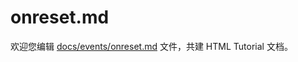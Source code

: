 onreset.md
===

欢迎您编辑 <a target="__blank" href="https://github.com/jaywcjlove/html-tutorial/blob/main/docs/events/onreset.md">docs/events/onreset.md</a> 文件，共建 HTML Tutorial 文档。